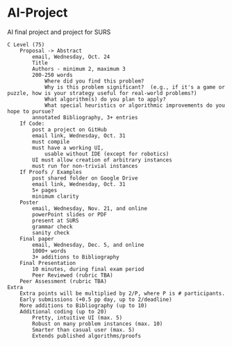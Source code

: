 # AI-Project
AI final project and project for SURS


    C Level (75)
        Proposal -> Abstract
            email, Wednesday, Oct. 24
            Title
            Authors - minimum 2, maximum 3
            200-250 words
                Where did you find this problem?
                Why is this problem significant?  (e.g., if it's a game or puzzle, how is your strategy useful for real-world problems?)
                What algorithm(s) do you plan to apply?
                What special heuristics or algorithmic improvements do you hope to pursue?
            annotated Bibliography, 3+ entries
        If Code:
            post a project on GitHub
            email link, Wednesday, Oct. 31
            must compile
            must have a working UI,
                usable without IDE (except for robotics)
            UI must allow creation of arbitrary instances
            must run for non-trivial instances
        If Proofs / Examples
            post shared folder on Google Drive
            email link, Wednesday, Oct. 31
            5+ pages
            minimum clarity
        Poster
            email, Wednesday, Nov. 21, and online
            powerPoint slides or PDF
            present at SURS
            grammar check
            sanity check
        Final paper
            email, Wednesday, Dec. 5, and online
            1000+ words
            3+ additions to Bibliography
        Final Presentation
            10 minutes, during final exam period
            Peer Reviewed (rubric TBA)
        Peer Assessment (rubric TBA)
    Extra
        Extra points will be multiplied by 2/P, where P is # participants.
        Early submissions (+0.5 pp day, up to 2/deadline)
        More additions to Bibliography (up to 10)
        Additional coding (up to 20)
            Pretty, intuitive UI (max. 5)
            Robust on many problem instances (max. 10)
            Smarter than casual user (max. 5)
            Extends published algorithms/proofs
